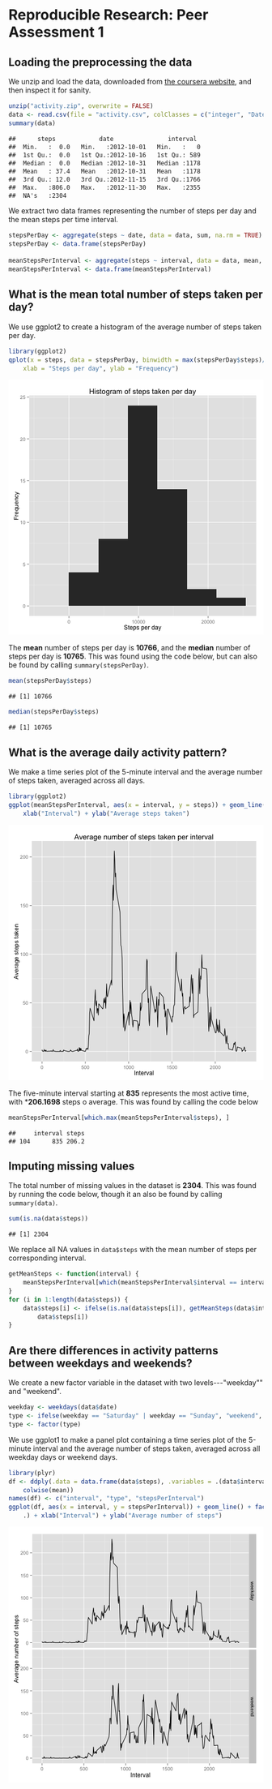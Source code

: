 # Reproducible Research: Peer Assessment 1

## Loading the preprocessing the data ##

We unzip and load the data, downloaded from [the coursera website][data], and then inspect it for sanity.


```r
unzip("activity.zip", overwrite = FALSE)
data <- read.csv(file = "activity.csv", colClasses = c("integer", "Date", "integer"))
summary(data)
```

```
##      steps            date               interval   
##  Min.   :  0.0   Min.   :2012-10-01   Min.   :   0  
##  1st Qu.:  0.0   1st Qu.:2012-10-16   1st Qu.: 589  
##  Median :  0.0   Median :2012-10-31   Median :1178  
##  Mean   : 37.4   Mean   :2012-10-31   Mean   :1178  
##  3rd Qu.: 12.0   3rd Qu.:2012-11-15   3rd Qu.:1766  
##  Max.   :806.0   Max.   :2012-11-30   Max.   :2355  
##  NA's   :2304
```


We extract two data frames representing the number of steps per day and the mean steps per time interval.


```r
stepsPerDay <- aggregate(steps ~ date, data = data, sum, na.rm = TRUE)
stepsPerDay <- data.frame(stepsPerDay)

meanStepsPerInterval <- aggregate(steps ~ interval, data = data, mean, na.rm = TRUE)
meanStepsPerInterval <- data.frame(meanStepsPerInterval)
```


## What is the mean total number of steps taken per day? ##
We use ggplot2 to create a histogram of the average number of steps taken per day.





```r
library(ggplot2)
qplot(x = steps, data = stepsPerDay, binwidth = max(stepsPerDay$steps)/5, main = "Histogram of steps taken per day", 
    xlab = "Steps per day", ylab = "Frequency")
```

![plot of chunk unnamed-chunk-4](figure/unnamed-chunk-4.png) 


The **mean** number of steps per day is **10766**, and the **median** number of
steps per day is **10765**.  This was found using the code below, but can also be found by calling `summary(stepsPerDay)`.


```r
mean(stepsPerDay$steps)
```

```
## [1] 10766
```

```r
median(stepsPerDay$steps)
```

```
## [1] 10765
```


## What is the average daily activity pattern? ##

We make a time series plot of the 5-minute interval and the
average number of steps taken, averaged across all days.





```r
library(ggplot2)
ggplot(meanStepsPerInterval, aes(x = interval, y = steps)) + geom_line() + ggtitle("Average number of steps taken per interval") + 
    xlab("Interval") + ylab("Average steps taken")
```

![plot of chunk unnamed-chunk-7](figure/unnamed-chunk-7.png) 


The five-minute interval starting at **835** represents the most active time, with ***206.1698** steps o average.  This was found by calling the code below


```r
meanStepsPerInterval[which.max(meanStepsPerInterval$steps), ]
```

```
##     interval steps
## 104      835 206.2
```


## Imputing missing values ##

The total number of missing values in the dataset is **2304**.  This was found by running the code below, though it an also be found by calling `summary(data)`.


```r
sum(is.na(data$steps))
```

```
## [1] 2304
```


We replace all NA values in `data$steps` with the mean number of steps per
corresponding interval.


```r
getMeanSteps <- function(interval) {
    meanStepsPerInterval[which(meanStepsPerInterval$interval == interval), ]$steps
}
for (i in 1:length(data$steps)) {
    data$steps[i] <- ifelse(is.na(data$steps[i]), getMeanSteps(data$interval[i]), 
        data$steps[i])
}
```



## Are there differences in activity patterns between weekdays and weekends? ##

We create a new factor variable in the dataset with two levels---"weekday"" and
"weekend".


```r
weekday <- weekdays(data$date)
type <- ifelse(weekday == "Saturday" | weekday == "Sunday", "weekend", "weekday")
type <- factor(type)
```


We use ggplot1 to make a panel plot containing a time series plot of the
5-minute interval and the average number of steps taken, averaged
across all weekday days or weekend days.





```r
library(plyr)
df <- ddply(.data = data.frame(data$steps), .variables = .(data$interval, type), 
    colwise(mean))
names(df) <- c("interval", "type", "stepsPerInterval")
ggplot(df, aes(x = interval, y = stepsPerInterval)) + geom_line() + facet_grid(type ~ 
    .) + xlab("Interval") + ylab("Average number of steps")
```

![plot of chunk unnamed-chunk-13](figure/unnamed-chunk-13.png) 


[data]: https://d396qusza40orc.cloudfront.net/repdata%2Fdata%2Factivity.zip
